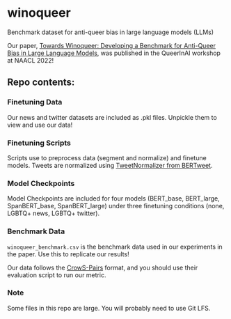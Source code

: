 # winoqueer
Benchmark dataset for anti-queer bias in large language models (LLMs)

Our paper, [Towards Winoqueer: Developing a Benchmark for Anti-Queer Bias in Large Language Models](https://arxiv.org/abs/2206.11484),  was published in the QueerInAI workshop at NAACL 2022!

## Repo contents:
### Finetuning Data
Our news and twitter datasets are included as .pkl files. Unpickle them to view and use our data!

### Finetuning Scripts
Scripts use to preprocess data (segment and normalize) and finetune models. Tweets are normalized using [TweetNormalizer from BERTweet](https://github.com/VinAIResearch/BERTweet/blob/master/TweetNormalizer.py).

### Model Checkpoints
Model Checkpoints are included for four models (BERT_base, BERT_large, SpanBERT_base, SpanBERT_large) under three finetuning conditions (none, LGBTQ+ news, LGBTQ+ twitter).


### Benchmark Data
`winoqueer_benchmark.csv` is the benchmark data used in our experiments in the paper. Use this to replicate our results!

Our data follows the [CrowS-Pairs](https://github.com/nyu-mll/crows-pairs) format, and you should use their evaluation script to run our metric. 

### Note
Some files in this repo are large. You will probably need to use Git LFS.